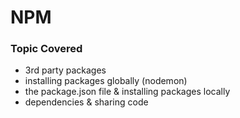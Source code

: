 #   NPM

### Topic Covered
- 3rd party packages
- installing packages globally (nodemon)
- the package.json file & installing packages locally
- dependencies & sharing code
